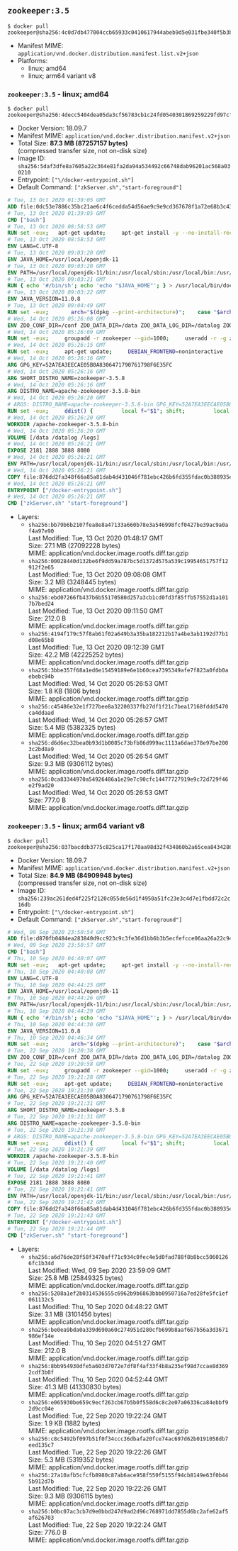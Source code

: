 ## `zookeeper:3.5`

```console
$ docker pull zookeeper@sha256:4c0d7db477004ccb65933c0410617944abeb9d5e031fbe340f5b3bcd72755872
```

-	Manifest MIME: `application/vnd.docker.distribution.manifest.list.v2+json`
-	Platforms:
	-	linux; amd64
	-	linux; arm64 variant v8

### `zookeeper:3.5` - linux; amd64

```console
$ docker pull zookeeper@sha256:4decc5404dea05da3cf56783cb1c24fd0540301869259229fd97cf685ca03b8b
```

-	Docker Version: 18.09.7
-	Manifest MIME: `application/vnd.docker.distribution.manifest.v2+json`
-	Total Size: **87.3 MB (87257157 bytes)**  
	(compressed transfer size, not on-disk size)
-	Image ID: `sha256:5daf3dfe8a7605a22c364e81fa2da94a534492c66748dab96201ac568a030210`
-	Entrypoint: `["\/docker-entrypoint.sh"]`
-	Default Command: `["zkServer.sh","start-foreground"]`

```dockerfile
# Tue, 13 Oct 2020 01:39:05 GMT
ADD file:0dc53e7886c35bc21ae6c4f6cedda54d56ae9c9e9cd367678f1a72e68b3c43d4 in / 
# Tue, 13 Oct 2020 01:39:05 GMT
CMD ["bash"]
# Tue, 13 Oct 2020 08:58:53 GMT
RUN set -eux; 	apt-get update; 	apt-get install -y --no-install-recommends 		ca-certificates p11-kit 	; 	rm -rf /var/lib/apt/lists/*
# Tue, 13 Oct 2020 08:58:53 GMT
ENV LANG=C.UTF-8
# Tue, 13 Oct 2020 09:03:20 GMT
ENV JAVA_HOME=/usr/local/openjdk-11
# Tue, 13 Oct 2020 09:03:20 GMT
ENV PATH=/usr/local/openjdk-11/bin:/usr/local/sbin:/usr/local/bin:/usr/sbin:/usr/bin:/sbin:/bin
# Tue, 13 Oct 2020 09:03:21 GMT
RUN { echo '#/bin/sh'; echo 'echo "$JAVA_HOME"'; } > /usr/local/bin/docker-java-home && chmod +x /usr/local/bin/docker-java-home && [ "$JAVA_HOME" = "$(docker-java-home)" ]
# Tue, 13 Oct 2020 09:03:22 GMT
ENV JAVA_VERSION=11.0.8
# Tue, 13 Oct 2020 09:04:49 GMT
RUN set -eux; 		arch="$(dpkg --print-architecture)"; 	case "$arch" in 		arm64 | aarch64) downloadUrl=https://github.com/AdoptOpenJDK/openjdk11-upstream-binaries/releases/download/jdk-11.0.8%2B10/OpenJDK11U-jre_aarch64_linux_11.0.8_10.tar.gz ;; 		amd64 | i386:x86-64) downloadUrl=https://github.com/AdoptOpenJDK/openjdk11-upstream-binaries/releases/download/jdk-11.0.8%2B10/OpenJDK11U-jre_x64_linux_11.0.8_10.tar.gz ;; 		*) echo >&2 "error: unsupported architecture: '$arch'"; exit 1 ;; 	esac; 		savedAptMark="$(apt-mark showmanual)"; 	apt-get update; 	apt-get install -y --no-install-recommends 		dirmngr 		gnupg 		wget 	; 	rm -rf /var/lib/apt/lists/*; 		wget -O openjdk.tgz.asc "$downloadUrl.sign"; 	wget -O openjdk.tgz "$downloadUrl" --progress=dot:giga; 		export GNUPGHOME="$(mktemp -d)"; 	gpg --batch --keyserver ha.pool.sks-keyservers.net --keyserver-options no-self-sigs-only --recv-keys CA5F11C6CE22644D42C6AC4492EF8D39DC13168F; 	gpg --batch --keyserver ha.pool.sks-keyservers.net --recv-keys EAC843EBD3EFDB98CC772FADA5CD6035332FA671; 	gpg --batch --list-sigs --keyid-format 0xLONG CA5F11C6CE22644D42C6AC4492EF8D39DC13168F 		| tee /dev/stderr 		| grep '0xA5CD6035332FA671' 		| grep 'Andrew Haley'; 	gpg --batch --verify openjdk.tgz.asc openjdk.tgz; 	gpgconf --kill all; 	rm -rf "$GNUPGHOME"; 		mkdir -p "$JAVA_HOME"; 	tar --extract 		--file openjdk.tgz 		--directory "$JAVA_HOME" 		--strip-components 1 		--no-same-owner 	; 	rm openjdk.tgz*; 			apt-mark auto '.*' > /dev/null; 	[ -z "$savedAptMark" ] || apt-mark manual $savedAptMark > /dev/null; 	apt-get purge -y --auto-remove -o APT::AutoRemove::RecommendsImportant=false; 		{ 		echo '#!/usr/bin/env bash'; 		echo 'set -Eeuo pipefail'; 		echo 'if ! [ -d "$JAVA_HOME" ]; then echo >&2 "error: missing JAVA_HOME environment variable"; exit 1; fi'; 		echo 'cacertsFile=; for f in "$JAVA_HOME/lib/security/cacerts" "$JAVA_HOME/jre/lib/security/cacerts"; do if [ -e "$f" ]; then cacertsFile="$f"; break; fi; done'; 		echo 'if [ -z "$cacertsFile" ] || ! [ -f "$cacertsFile" ]; then echo >&2 "error: failed to find cacerts file in $JAVA_HOME"; exit 1; fi'; 		echo 'trust extract --overwrite --format=java-cacerts --filter=ca-anchors --purpose=server-auth "$cacertsFile"'; 	} > /etc/ca-certificates/update.d/docker-openjdk; 	chmod +x /etc/ca-certificates/update.d/docker-openjdk; 	/etc/ca-certificates/update.d/docker-openjdk; 		find "$JAVA_HOME/lib" -name '*.so' -exec dirname '{}' ';' | sort -u > /etc/ld.so.conf.d/docker-openjdk.conf; 	ldconfig; 		java --version
# Wed, 14 Oct 2020 05:26:08 GMT
ENV ZOO_CONF_DIR=/conf ZOO_DATA_DIR=/data ZOO_DATA_LOG_DIR=/datalog ZOO_LOG_DIR=/logs ZOO_TICK_TIME=2000 ZOO_INIT_LIMIT=5 ZOO_SYNC_LIMIT=2 ZOO_AUTOPURGE_PURGEINTERVAL=0 ZOO_AUTOPURGE_SNAPRETAINCOUNT=3 ZOO_MAX_CLIENT_CNXNS=60 ZOO_STANDALONE_ENABLED=true ZOO_ADMINSERVER_ENABLED=true
# Wed, 14 Oct 2020 05:26:09 GMT
RUN set -eux;     groupadd -r zookeeper --gid=1000;     useradd -r -g zookeeper --uid=1000 zookeeper;     mkdir -p "$ZOO_DATA_LOG_DIR" "$ZOO_DATA_DIR" "$ZOO_CONF_DIR" "$ZOO_LOG_DIR";     chown zookeeper:zookeeper "$ZOO_DATA_LOG_DIR" "$ZOO_DATA_DIR" "$ZOO_CONF_DIR" "$ZOO_LOG_DIR"
# Wed, 14 Oct 2020 05:26:15 GMT
RUN set -eux;     apt-get update;     DEBIAN_FRONTEND=noninteractive     apt-get install -y --no-install-recommends         ca-certificates         dirmngr         gosu         gnupg         netcat         wget;     rm -rf /var/lib/apt/lists/*;     gosu nobody true
# Wed, 14 Oct 2020 05:26:16 GMT
ARG GPG_KEY=52A7EA3EECAE05B0A8306471790761798F6E35FC
# Wed, 14 Oct 2020 05:26:16 GMT
ARG SHORT_DISTRO_NAME=zookeeper-3.5.8
# Wed, 14 Oct 2020 05:26:16 GMT
ARG DISTRO_NAME=apache-zookeeper-3.5.8-bin
# Wed, 14 Oct 2020 05:26:20 GMT
# ARGS: DISTRO_NAME=apache-zookeeper-3.5.8-bin GPG_KEY=52A7EA3EECAE05B0A8306471790761798F6E35FC SHORT_DISTRO_NAME=zookeeper-3.5.8
RUN set -eux;     ddist() {         local f="$1"; shift;         local distFile="$1"; shift;         local success=;         local distUrl=;         for distUrl in             'https://www.apache.org/dyn/closer.cgi?action=download&filename='             https://www-us.apache.org/dist/             https://www.apache.org/dist/             https://archive.apache.org/dist/         ; do             if wget -q -O "$f" "$distUrl$distFile" && [ -s "$f" ]; then                 success=1;                 break;             fi;         done;         [ -n "$success" ];     };     ddist "$DISTRO_NAME.tar.gz" "zookeeper/$SHORT_DISTRO_NAME/$DISTRO_NAME.tar.gz";     ddist "$DISTRO_NAME.tar.gz.asc" "zookeeper/$SHORT_DISTRO_NAME/$DISTRO_NAME.tar.gz.asc";     export GNUPGHOME="$(mktemp -d)";     gpg --keyserver ha.pool.sks-keyservers.net --recv-key "$GPG_KEY" ||     gpg --keyserver pgp.mit.edu --recv-keys "$GPG_KEY" ||     gpg --keyserver keyserver.pgp.com --recv-keys "$GPG_KEY";     gpg --batch --verify "$DISTRO_NAME.tar.gz.asc" "$DISTRO_NAME.tar.gz";     tar -zxf "$DISTRO_NAME.tar.gz";     mv "$DISTRO_NAME/conf/"* "$ZOO_CONF_DIR";     rm -rf "$GNUPGHOME" "$DISTRO_NAME.tar.gz" "$DISTRO_NAME.tar.gz.asc";     chown -R zookeeper:zookeeper "/$DISTRO_NAME"
# Wed, 14 Oct 2020 05:26:20 GMT
WORKDIR /apache-zookeeper-3.5.8-bin
# Wed, 14 Oct 2020 05:26:20 GMT
VOLUME [/data /datalog /logs]
# Wed, 14 Oct 2020 05:26:21 GMT
EXPOSE 2181 2888 3888 8080
# Wed, 14 Oct 2020 05:26:21 GMT
ENV PATH=/usr/local/openjdk-11/bin:/usr/local/sbin:/usr/local/bin:/usr/sbin:/usr/bin:/sbin:/bin:/apache-zookeeper-3.5.8-bin/bin ZOOCFGDIR=/conf
# Wed, 14 Oct 2020 05:26:21 GMT
COPY file:876dd2fa348f66a85a81dab4d431046f781ebc426b6fd355fdac0b388935e8d1 in / 
# Wed, 14 Oct 2020 05:26:21 GMT
ENTRYPOINT ["/docker-entrypoint.sh"]
# Wed, 14 Oct 2020 05:26:21 GMT
CMD ["zkServer.sh" "start-foreground"]
```

-	Layers:
	-	`sha256:bb79b6b2107fea8e8a47133a660b78e3a546998fcf0427be39ac9a0af4a97e90`  
		Last Modified: Tue, 13 Oct 2020 01:48:17 GMT  
		Size: 27.1 MB (27092228 bytes)  
		MIME: application/vnd.docker.image.rootfs.diff.tar.gzip
	-	`sha256:00028440d132be6f9dd59a787bc5d1372d575a539c19954651757f12912f2e65`  
		Last Modified: Tue, 13 Oct 2020 09:08:08 GMT  
		Size: 3.2 MB (3248445 bytes)  
		MIME: application/vnd.docker.image.rootfs.diff.tar.gzip
	-	`sha256:ebd07266fb437b6b55170580d257a3cb1cd0fd3f85ffb57552d1a1017b7bed24`  
		Last Modified: Tue, 13 Oct 2020 09:11:50 GMT  
		Size: 212.0 B  
		MIME: application/vnd.docker.image.rootfs.diff.tar.gzip
	-	`sha256:4194f179c57f8ab61f02a649b3a35ba182212b17a4be3ab1192d77b1d08e65b8`  
		Last Modified: Tue, 13 Oct 2020 09:12:39 GMT  
		Size: 42.2 MB (42225252 bytes)  
		MIME: application/vnd.docker.image.rootfs.diff.tar.gzip
	-	`sha256:3bbe357f68a1ed6e15459189e6e1b60cea7395349afe7f823a0fdb0aebebc94b`  
		Last Modified: Wed, 14 Oct 2020 05:26:53 GMT  
		Size: 1.8 KB (1806 bytes)  
		MIME: application/vnd.docker.image.rootfs.diff.tar.gzip
	-	`sha256:c45486e32e1f727bee8a32200337fb27df1f21c7bea17168fddd5470ca4ddaad`  
		Last Modified: Wed, 14 Oct 2020 05:26:57 GMT  
		Size: 5.4 MB (5382325 bytes)  
		MIME: application/vnd.docker.image.rootfs.diff.tar.gzip
	-	`sha256:d6d6ec32bea0b93d1b0085c73bfb86d999ac1113a6dae378e97be2003c2bd8a9`  
		Last Modified: Wed, 14 Oct 2020 05:26:54 GMT  
		Size: 9.3 MB (9306112 bytes)  
		MIME: application/vnd.docker.image.rootfs.diff.tar.gzip
	-	`sha256:0ca83344970a54926486a1e29e7c90cfc14477727919e9c72d729f46e2f9ad20`  
		Last Modified: Wed, 14 Oct 2020 05:26:53 GMT  
		Size: 777.0 B  
		MIME: application/vnd.docker.image.rootfs.diff.tar.gzip

### `zookeeper:3.5` - linux; arm64 variant v8

```console
$ docker pull zookeeper@sha256:037bacddb3775c825ca17f170aa98d32f434860b2a65cea843428642e1676bcb
```

-	Docker Version: 18.09.7
-	Manifest MIME: `application/vnd.docker.distribution.manifest.v2+json`
-	Total Size: **84.9 MB (84909948 bytes)**  
	(compressed transfer size, not on-disk size)
-	Image ID: `sha256:239ac261ded4f225f2120c055de56d1f4950a51fc23e3c4d7e1fbdd72c2c16db`
-	Entrypoint: `["\/docker-entrypoint.sh"]`
-	Default Command: `["zkServer.sh","start-foreground"]`

```dockerfile
# Wed, 09 Sep 2020 23:50:54 GMT
ADD file:d870fb0484ea283840d9cc923c9c3fe36d1bb6b3b5ecfefcce06aa26a22c9414 in / 
# Wed, 09 Sep 2020 23:50:57 GMT
CMD ["bash"]
# Thu, 10 Sep 2020 04:40:07 GMT
RUN set -eux; 	apt-get update; 	apt-get install -y --no-install-recommends 		ca-certificates p11-kit 	; 	rm -rf /var/lib/apt/lists/*
# Thu, 10 Sep 2020 04:40:08 GMT
ENV LANG=C.UTF-8
# Thu, 10 Sep 2020 04:44:25 GMT
ENV JAVA_HOME=/usr/local/openjdk-11
# Thu, 10 Sep 2020 04:44:26 GMT
ENV PATH=/usr/local/openjdk-11/bin:/usr/local/sbin:/usr/local/bin:/usr/sbin:/usr/bin:/sbin:/bin
# Thu, 10 Sep 2020 04:44:29 GMT
RUN { echo '#/bin/sh'; echo 'echo "$JAVA_HOME"'; } > /usr/local/bin/docker-java-home && chmod +x /usr/local/bin/docker-java-home && [ "$JAVA_HOME" = "$(docker-java-home)" ]
# Thu, 10 Sep 2020 04:44:30 GMT
ENV JAVA_VERSION=11.0.8
# Thu, 10 Sep 2020 04:46:34 GMT
RUN set -eux; 		arch="$(dpkg --print-architecture)"; 	case "$arch" in 		arm64 | aarch64) downloadUrl=https://github.com/AdoptOpenJDK/openjdk11-upstream-binaries/releases/download/jdk-11.0.8%2B10/OpenJDK11U-jre_aarch64_linux_11.0.8_10.tar.gz ;; 		amd64 | i386:x86-64) downloadUrl=https://github.com/AdoptOpenJDK/openjdk11-upstream-binaries/releases/download/jdk-11.0.8%2B10/OpenJDK11U-jre_x64_linux_11.0.8_10.tar.gz ;; 		*) echo >&2 "error: unsupported architecture: '$arch'"; exit 1 ;; 	esac; 		savedAptMark="$(apt-mark showmanual)"; 	apt-get update; 	apt-get install -y --no-install-recommends 		dirmngr 		gnupg 		wget 	; 	rm -rf /var/lib/apt/lists/*; 		wget -O openjdk.tgz.asc "$downloadUrl.sign"; 	wget -O openjdk.tgz "$downloadUrl" --progress=dot:giga; 		export GNUPGHOME="$(mktemp -d)"; 	gpg --batch --keyserver ha.pool.sks-keyservers.net --keyserver-options no-self-sigs-only --recv-keys CA5F11C6CE22644D42C6AC4492EF8D39DC13168F; 	gpg --batch --keyserver ha.pool.sks-keyservers.net --recv-keys EAC843EBD3EFDB98CC772FADA5CD6035332FA671; 	gpg --batch --list-sigs --keyid-format 0xLONG CA5F11C6CE22644D42C6AC4492EF8D39DC13168F 		| tee /dev/stderr 		| grep '0xA5CD6035332FA671' 		| grep 'Andrew Haley'; 	gpg --batch --verify openjdk.tgz.asc openjdk.tgz; 	gpgconf --kill all; 	rm -rf "$GNUPGHOME"; 		mkdir -p "$JAVA_HOME"; 	tar --extract 		--file openjdk.tgz 		--directory "$JAVA_HOME" 		--strip-components 1 		--no-same-owner 	; 	rm openjdk.tgz*; 			apt-mark auto '.*' > /dev/null; 	[ -z "$savedAptMark" ] || apt-mark manual $savedAptMark > /dev/null; 	apt-get purge -y --auto-remove -o APT::AutoRemove::RecommendsImportant=false; 		{ 		echo '#!/usr/bin/env bash'; 		echo 'set -Eeuo pipefail'; 		echo 'if ! [ -d "$JAVA_HOME" ]; then echo >&2 "error: missing JAVA_HOME environment variable"; exit 1; fi'; 		echo 'cacertsFile=; for f in "$JAVA_HOME/lib/security/cacerts" "$JAVA_HOME/jre/lib/security/cacerts"; do if [ -e "$f" ]; then cacertsFile="$f"; break; fi; done'; 		echo 'if [ -z "$cacertsFile" ] || ! [ -f "$cacertsFile" ]; then echo >&2 "error: failed to find cacerts file in $JAVA_HOME"; exit 1; fi'; 		echo 'trust extract --overwrite --format=java-cacerts --filter=ca-anchors --purpose=server-auth "$cacertsFile"'; 	} > /etc/ca-certificates/update.d/docker-openjdk; 	chmod +x /etc/ca-certificates/update.d/docker-openjdk; 	/etc/ca-certificates/update.d/docker-openjdk; 		find "$JAVA_HOME/lib" -name '*.so' -exec dirname '{}' ';' | sort -u > /etc/ld.so.conf.d/docker-openjdk.conf; 	ldconfig; 		java --version
# Tue, 22 Sep 2020 19:20:38 GMT
ENV ZOO_CONF_DIR=/conf ZOO_DATA_DIR=/data ZOO_DATA_LOG_DIR=/datalog ZOO_LOG_DIR=/logs ZOO_TICK_TIME=2000 ZOO_INIT_LIMIT=5 ZOO_SYNC_LIMIT=2 ZOO_AUTOPURGE_PURGEINTERVAL=0 ZOO_AUTOPURGE_SNAPRETAINCOUNT=3 ZOO_MAX_CLIENT_CNXNS=60 ZOO_STANDALONE_ENABLED=true ZOO_ADMINSERVER_ENABLED=true
# Tue, 22 Sep 2020 19:20:58 GMT
RUN set -eux;     groupadd -r zookeeper --gid=1000;     useradd -r -g zookeeper --uid=1000 zookeeper;     mkdir -p "$ZOO_DATA_LOG_DIR" "$ZOO_DATA_DIR" "$ZOO_CONF_DIR" "$ZOO_LOG_DIR";     chown zookeeper:zookeeper "$ZOO_DATA_LOG_DIR" "$ZOO_DATA_DIR" "$ZOO_CONF_DIR" "$ZOO_LOG_DIR"
# Tue, 22 Sep 2020 19:21:28 GMT
RUN set -eux;     apt-get update;     DEBIAN_FRONTEND=noninteractive     apt-get install -y --no-install-recommends         ca-certificates         dirmngr         gosu         gnupg         netcat         wget;     rm -rf /var/lib/apt/lists/*;     gosu nobody true
# Tue, 22 Sep 2020 19:21:30 GMT
ARG GPG_KEY=52A7EA3EECAE05B0A8306471790761798F6E35FC
# Tue, 22 Sep 2020 19:21:31 GMT
ARG SHORT_DISTRO_NAME=zookeeper-3.5.8
# Tue, 22 Sep 2020 19:21:31 GMT
ARG DISTRO_NAME=apache-zookeeper-3.5.8-bin
# Tue, 22 Sep 2020 19:21:38 GMT
# ARGS: DISTRO_NAME=apache-zookeeper-3.5.8-bin GPG_KEY=52A7EA3EECAE05B0A8306471790761798F6E35FC SHORT_DISTRO_NAME=zookeeper-3.5.8
RUN set -eux;     ddist() {         local f="$1"; shift;         local distFile="$1"; shift;         local success=;         local distUrl=;         for distUrl in             'https://www.apache.org/dyn/closer.cgi?action=download&filename='             https://www-us.apache.org/dist/             https://www.apache.org/dist/             https://archive.apache.org/dist/         ; do             if wget -q -O "$f" "$distUrl$distFile" && [ -s "$f" ]; then                 success=1;                 break;             fi;         done;         [ -n "$success" ];     };     ddist "$DISTRO_NAME.tar.gz" "zookeeper/$SHORT_DISTRO_NAME/$DISTRO_NAME.tar.gz";     ddist "$DISTRO_NAME.tar.gz.asc" "zookeeper/$SHORT_DISTRO_NAME/$DISTRO_NAME.tar.gz.asc";     export GNUPGHOME="$(mktemp -d)";     gpg --keyserver ha.pool.sks-keyservers.net --recv-key "$GPG_KEY" ||     gpg --keyserver pgp.mit.edu --recv-keys "$GPG_KEY" ||     gpg --keyserver keyserver.pgp.com --recv-keys "$GPG_KEY";     gpg --batch --verify "$DISTRO_NAME.tar.gz.asc" "$DISTRO_NAME.tar.gz";     tar -zxf "$DISTRO_NAME.tar.gz";     mv "$DISTRO_NAME/conf/"* "$ZOO_CONF_DIR";     rm -rf "$GNUPGHOME" "$DISTRO_NAME.tar.gz" "$DISTRO_NAME.tar.gz.asc";     chown -R zookeeper:zookeeper "/$DISTRO_NAME"
# Tue, 22 Sep 2020 19:21:39 GMT
WORKDIR /apache-zookeeper-3.5.8-bin
# Tue, 22 Sep 2020 19:21:40 GMT
VOLUME [/data /datalog /logs]
# Tue, 22 Sep 2020 19:21:41 GMT
EXPOSE 2181 2888 3888 8080
# Tue, 22 Sep 2020 19:21:41 GMT
ENV PATH=/usr/local/openjdk-11/bin:/usr/local/sbin:/usr/local/bin:/usr/sbin:/usr/bin:/sbin:/bin:/apache-zookeeper-3.5.8-bin/bin ZOOCFGDIR=/conf
# Tue, 22 Sep 2020 19:21:42 GMT
COPY file:876dd2fa348f66a85a81dab4d431046f781ebc426b6fd355fdac0b388935e8d1 in / 
# Tue, 22 Sep 2020 19:21:43 GMT
ENTRYPOINT ["/docker-entrypoint.sh"]
# Tue, 22 Sep 2020 19:21:44 GMT
CMD ["zkServer.sh" "start-foreground"]
```

-	Layers:
	-	`sha256:a6d76de28f58f3470aff71c934c0fec4e5d0fad788f8b8bcc50601266fc1b34d`  
		Last Modified: Wed, 09 Sep 2020 23:59:09 GMT  
		Size: 25.8 MB (25849325 bytes)  
		MIME: application/vnd.docker.image.rootfs.diff.tar.gzip
	-	`sha256:5208a1ef2b0314536555c6962b9b6863bbb0950716a7ed28fe5fc1ef061132c5`  
		Last Modified: Thu, 10 Sep 2020 04:48:22 GMT  
		Size: 3.1 MB (3101456 bytes)  
		MIME: application/vnd.docker.image.rootfs.diff.tar.gzip
	-	`sha256:be0ea9bda0a339d690a60c274951d280cfb699b8aaf667b56a3d3671986ef14e`  
		Last Modified: Thu, 10 Sep 2020 04:51:27 GMT  
		Size: 212.0 B  
		MIME: application/vnd.docker.image.rootfs.diff.tar.gzip
	-	`sha256:8bb954930dfe5a603d7072e7df8f4af33f4b8a235ef98d7ccae8d3692cdf3b0f`  
		Last Modified: Thu, 10 Sep 2020 04:52:44 GMT  
		Size: 41.3 MB (41330830 bytes)  
		MIME: application/vnd.docker.image.rootfs.diff.tar.gzip
	-	`sha256:e065930be659c9ecf263cb67b5b0f558d6c8c2e07a06336ca84ebbf92d9cc04e`  
		Last Modified: Tue, 22 Sep 2020 19:22:24 GMT  
		Size: 1.9 KB (1882 bytes)  
		MIME: application/vnd.docker.image.rootfs.diff.tar.gzip
	-	`sha256:c8c5492bf097b51f0f34ccc36dbafa20fce74ac697d62b0191058db7eed135c7`  
		Last Modified: Tue, 22 Sep 2020 19:22:26 GMT  
		Size: 5.3 MB (5319352 bytes)  
		MIME: application/vnd.docker.image.rootfs.diff.tar.gzip
	-	`sha256:27a10afb5cfcfb8980c87ab6ace958f550f5155f94cb8149e63f0b445b912d7b`  
		Last Modified: Tue, 22 Sep 2020 19:22:26 GMT  
		Size: 9.3 MB (9306115 bytes)  
		MIME: application/vnd.docker.image.rootfs.diff.tar.gzip
	-	`sha256:b0bc07ac3cb7d9e0bbd247d9ad2d96c768971dd7855d6bc2afe62af5af626703`  
		Last Modified: Tue, 22 Sep 2020 19:22:24 GMT  
		Size: 776.0 B  
		MIME: application/vnd.docker.image.rootfs.diff.tar.gzip
